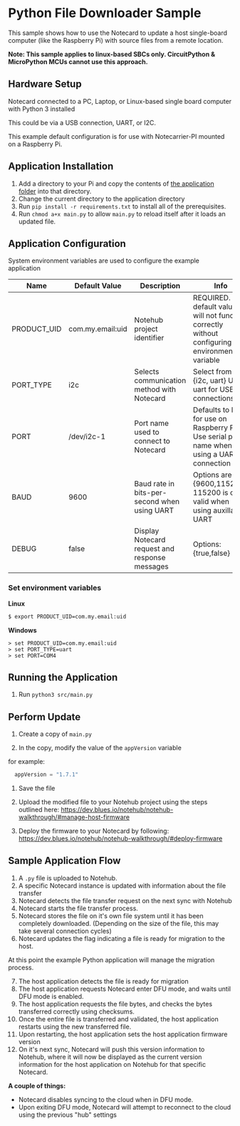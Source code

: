 # Python File Downloader Sample

This sample shows how to use the Notecard to update a host single-board computer
(like the Raspberry Pi) with source files from a remote location. 

**Note: This sample applies to linux-based SBCs only. CircuitPython & MicroPython MCUs cannot use this approach.**


## Hardware Setup
Notecard connected to a PC, Laptop, or Linux-based single board computer with Python 3 installed

This could be via a USB connection, UART, or I2C.

This example default configuration is for use with Notecarrier-PI mounted on a Raspberry Pi.


## Application Installation

1. Add a directory to your Pi and copy the contents of [the application folder](application/) into that directory.
2. Change the current directory to the application directory 
3. Run `pip install -r requirements.txt` to install all of the prerequisites.
4. Run `chmod a+x main.py` to allow `main.py` to reload itself after it loads an updated file.


## Application Configuration

System environment variables are used to configure the example application

|Name|Default Value|Description|Info|
|----|-------------|-----------|----|
|PRODUCT_UID|com.my.email:uid|Notehub project identifier|REQUIRED.  The default value will not function correctly without configuring this environment variable|
|PORT_TYPE| i2c | Selects communication method with Notecard| Select from {i2c, uart} Use uart for USB connections|
|PORT|/dev/i2c-1| Port name used to connect to Notecard| Defaults to I2C for use on Raspberry Pi. Use serial port name when using a UART connection|
|BAUD|9600| Baud rate in bits-per-second when using UART| Options are {9600,115200}. 115200 is only valid when using auxillary UART|
|DEBUG|false| Display Notecard request and response messages| Options: {true,false}|

   ### Set environment variables
   **Linux**
   ```bash
   $ export PRODUCT_UID=com.my.email:uid
   ```

   **Windows**
   ```
   > set PRODUCT_UID=com.my.email:uid
   > set PORT_TYPE=uart
   > set PORT=COM4
   ```

## Running the Application

1. Run `python3 src/main.py`


## Perform Update
   1. Create a copy of `main.py`
   
   2. In the copy, modify the value of the `appVersion` variable
   
   for example:
   ```python
     appVersion = "1.7.1"
   ```
   1. Save the file
   
   2. Upload the modified file to your Notehub project using the steps outlined here: https://dev.blues.io/notehub/notehub-walkthrough/#manage-host-firmware
   
   3. Deploy the firmware to your Notecard by following: https://dev.blues.io/notehub/notehub-walkthrough/#deploy-firmware



## Sample Application Flow

1. A `.py` file is uploaded to Notehub.
2. A specific Notecard instance is updated with information about the file transfer
3. Notecard detects the file transfer request on the next sync with Notehub
4. Notecard starts the file transfer process.  
5. Notecard stores the file on it's own file system until it has been completely downloaded. (Depending on the size of the file, this may take several connection cycles)
6. Notecard updates the flag indicating a file is ready for migration to the host.

At this point the example Python application will manage the migration process.

7. The host application detects the file is ready for migration 
8. The host application requests Notecard enter DFU mode, and waits until DFU mode is enabled.
9. The host application requests the file bytes, and checks the bytes transferred correctly using checksums.
10. Once the entire file is transferred and validated, the host application restarts using the new transferred file.
11. Upon restarting, the host application sets the host application firmware version
12. On it's next sync, Notecard will push this version information to Notehub, where it will now be displayed as the current version information for the host application on Notehub for that specific Notecard.

**A couple of things:**
* Notecard disables syncing to the cloud when in DFU mode.  
* Upon exiting DFU mode, Notecard will attempt to reconnect to the cloud using the previous "hub" settings
  
